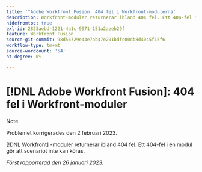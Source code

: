 ```yaml
---
title: '"Adobe Workfront Fusion: 404 fel i Workfront-modulerna'
description: Workfront-moduler returnerar ibland 404 fel. Ett 404-fel i en modul gör att scenariot inte kan köras.
hidefromtoc: true
exl-id: 2823aebd-1221-4a1c-9971-151a2aeeb29f
feature: Workfront Fusion
source-git-commit: 98d56729e44e7ab47e201bdfc00db8d40c5f15f6
workflow-type: tm+mt
source-wordcount: '54'
ht-degree: 0%

---
```


# [!DNL Adobe Workfront Fusion]: 404 fel i Workfront-moduler

>[!NOTE]
>
>Problemet korrigerades den 2 februari 2023.

[!DNL Workfront] -moduler returnerar ibland 404 fel. Ett 404-fel i en modul gör att scenariot inte kan köras.

_Först rapporterad den 26 januari 2023._
